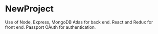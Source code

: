 # NewProject
Use of Node, Express, MongoDB Atlas for back end. React and Redux for front end. Passport OAuth for authentication.
